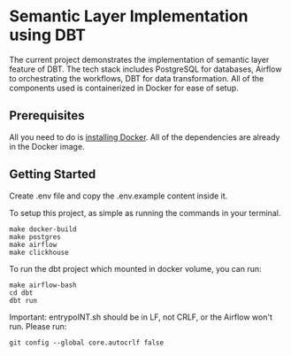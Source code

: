 # Semantic Layer Implementation using DBT

The current project demonstrates the implementation of semantic layer feature of DBT. The tech stack includes PostgreSQL for databases, Airflow to orchestrating the workflows, DBT for data transformation. All of the components used is containerized in Docker for ease of setup.

## Prerequisites

All you need to do is [installing Docker](https://docs.docker.com/engine/install/). All of the dependencies are already in the Docker image.

## Getting Started

Create .env file and copy the .env.example content inside it.

To setup this project, as simple as running the commands in your terminal.
```
make docker-build
make postgres
make airflow
make clickhouse
```

To run the dbt project which mounted in docker volume, you can run:
```
make airflow-bash
cd dbt
dbt run
```

Important: entrypoINT.sh should be in LF, not CRLF, or the Airflow won't run. Please run:
```
git config --global core.autocrlf false
```
